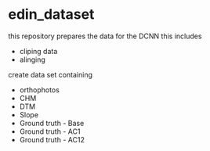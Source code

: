 # edin_dataset

this repository prepares the data for the DCNN this includes
* cliping data
* alinging

create data set containing
* orthophotos
* CHM
* DTM
* Slope
* Ground truth - Base
* Ground truth - AC1
* Ground truth - AC12
